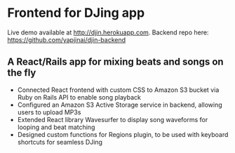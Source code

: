 # Frontend for DJing app
Live demo available at http://djin.herokuapp.com.
Backend repo here: https://github.com/yapjinai/djin-backend
## A React/Rails app for mixing beats and songs on the fly
+ Connected React frontend with custom CSS to Amazon S3 bucket via Ruby on Rails API to enable song playback
+ Configured an Amazon S3 Active Storage service in backend, allowing users to upload MP3s
+ Extended React library Wavesurfer to display song waveforms for looping and beat matching
+ Designed custom functions for Regions plugin, to be used with keyboard shortcuts for seamless DJing
